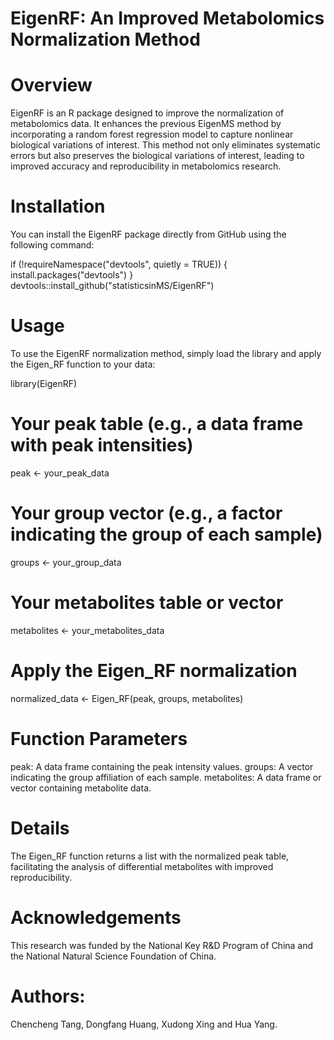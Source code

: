 # EigenRF: An Improved Metabolomics Normalization Method

# Overview
EigenRF is an R package designed to improve the normalization of metabolomics data. It enhances the previous EigenMS method by incorporating a random forest regression model to capture nonlinear biological variations of interest. This method not only eliminates systematic errors but also preserves the biological variations of interest, leading to improved accuracy and reproducibility in metabolomics research.

# Installation
You can install the EigenRF package directly from GitHub using the following command:

if (!requireNamespace("devtools", quietly = TRUE)) {
  install.packages("devtools")
}
devtools::install_github("statisticsinMS/EigenRF")

# Usage
To use the EigenRF normalization method, simply load the library and apply the Eigen_RF function to your data:

library(EigenRF)

# Your peak table (e.g., a data frame with peak intensities)
peak <- your_peak_data

# Your group vector (e.g., a factor indicating the group of each sample)
groups <- your_group_data

# Your metabolites table or vector
metabolites <- your_metabolites_data

# Apply the Eigen_RF normalization
normalized_data <- Eigen_RF(peak, groups, metabolites)

# Function Parameters
peak: A data frame containing the peak intensity values.
groups: A vector indicating the group affiliation of each sample.
metabolites: A data frame or vector containing metabolite data.

# Details
The Eigen_RF function returns a list with the normalized peak table, facilitating the analysis of differential metabolites with improved reproducibility.

# Acknowledgements
This research was funded by the National Key R&D Program of China and the National Natural Science Foundation of China.

# Authors:
Chencheng Tang, Dongfang Huang, Xudong Xing and Hua Yang.
